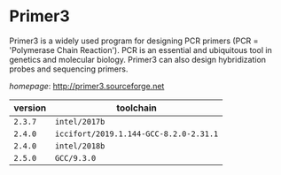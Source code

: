 # Primer3

Primer3 is a widely used program for designing PCR primers (PCR = 'Polymerase Chain Reaction').  PCR is an essential and ubiquitous tool in genetics and molecular biology.  Primer3 can also design hybridization probes and sequencing primers.

*homepage*: <http://primer3.sourceforge.net>

version | toolchain
--------|----------
``2.3.7`` | ``intel/2017b``
``2.4.0`` | ``iccifort/2019.1.144-GCC-8.2.0-2.31.1``
``2.4.0`` | ``intel/2018b``
``2.5.0`` | ``GCC/9.3.0``
